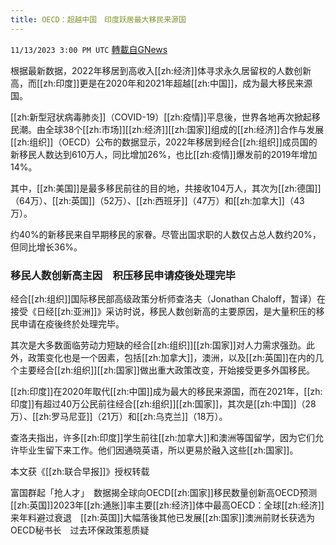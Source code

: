 ```yaml
---
title: OECD：超越中国　印度跃居最大移民来源国
---
```

`11/13/2023 3:00 PM UTC` [轉載自GNews](https://gnews.org/articles/1972011)

根据最新数据，2022年移居到高收入[[zh:经济]]体寻求永久居留权的人数创新高，而[[zh:印度]]更是在2020年和2021年超越[[zh:中国]]，成为最大移民来源国。

[[zh:新型冠状病毒肺炎]]（COVID-19）[[zh:疫情]]平息後，世界各地再次掀起移民潮。由全球38个[[zh:市场]][[zh:经济]][[zh:国家]]组成的[[zh:经济]]合作与发展[[zh:组织]]（OECD）公布的数据显示，2022年移居到经合[[zh:组织]]成员国的新移民人数达到610万人，同比增加26%，也比[[zh:疫情]]爆发前的2019年增加14%。

其中，[[zh:美国]]是最多移民前往的目的地，共接收104万人，其次为[[zh:德国]]（64万）、[[zh:英国]]（52万）、[[zh:西班牙]]（47万）和[[zh:加拿大]]（43万）。

约40%的新移民来自早期移民的家眷。尽管出国求职的人数仅占总人数约20%，但同比增长36%。

### 移民人数创新高主因　积压移民申请疫後处理完毕

经合[[zh:组织]]国际移民部高级政策分析师查洛夫（Jonathan Chaloff，暂译）在接受《日经[[zh:亚洲]]》采访时说，移民人数创新高的主要原因，是大量积压的移民申请在疫後终於处理完毕。

其次是大多数面临劳动力短缺的经合[[zh:组织]][[zh:国家]]对人力需求强劲。此外，政策变化也是一个因素，包括[[zh:加拿大]]，澳洲，以及[[zh:英国]]在内的几个主要经合[[zh:组织]][[zh:国家]]做出重大政策改变，开始接受更多外国移民。

[[zh:印度]]在2020年取代[[zh:中国]]成为最大的移民来源国，而在2021年，[[zh:印度]]有超过40万公民前往经合[[zh:组织]][[zh:国家]]，其次是[[zh:中国]]（28万）、[[zh:罗马尼亚]]（21万）和[[zh:乌克兰]]（18万）。

查洛夫指出，许多[[zh:印度]]学生前往[[zh:加拿大]]和澳洲等国留学，因为它们允许毕业生留下来工作。他们因通晓英语，所以更易於融入这些[[zh:国家]]。

本文获《[[zh:联合早报]]》授权转载

富国群起「抢人才」　数据揭全球向OECD[[zh:国家]]移民数量创新高OECD预测[[zh:英国]]2023年[[zh:通胀]]率主要[[zh:经济]]体中最高OECD：全球[[zh:经济]]来年料避过衰退　[[zh:英国]]大幅落後其他已发展[[zh:国家]]澳洲前财长获选为OECD秘书长　过去环保政策惹质疑
